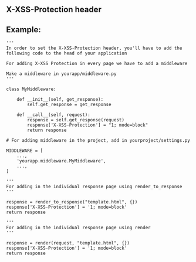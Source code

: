 X-XSS-Protection header
-------

## Example:

    '''
    In order to set the X-XSS-Protection header, you'll have to add the following code to the head of your application

    For adding X-XSS Protection in every page we have to add a middleware

    Make a middleware in yourapp/middleware.py
    '''

    class MyMiddleware:

    	def __init__(self, get_response):
        	self.get_response = get_response

    	def __call__(self, request):
        	response = self.get_response(request)
        	response['X-XSS-Protection'] = "1; mode=block"
        	return response
   	
   	# For adding middleware in the project, add in yourproject/settings.py

   	MIDDLEWARE = [
    	...,
    	'yourapp.middleware.MyMiddleware',
    	...,
	]	

	'''
	For adding in the individual response page using render_to_response
	'''

	response = render_to_response("template.html", {})
	response['X-XSS-Protection'] = '1; mode=block'
	return response

	'''
	For adding in the individual response page using render
	'''

	response = render(request, "template.html", {})
	response['X-XSS-Protection'] = '1; mode=block'
	return response